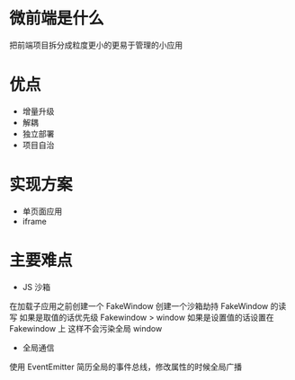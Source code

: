 # 微前端是什么

把前端项目拆分成粒度更小的更易于管理的小应用

# 优点

- 增量升级
- 解耦
- 独立部署
- 项目自治

# 实现方案

- 单页面应用
- iframe

# 主要难点

- JS 沙箱

在加载子应用之前创建一个 FakeWindow
创建一个沙箱劫持 FakeWindow 的读写
如果是取值的话优先级 Fakewindow > window
如果是设置值的话设置在 Fakewindow 上
这样不会污染全局 window

- 全局通信

使用 EventEmitter
简历全局的事件总线，修改属性的时候全局广播

